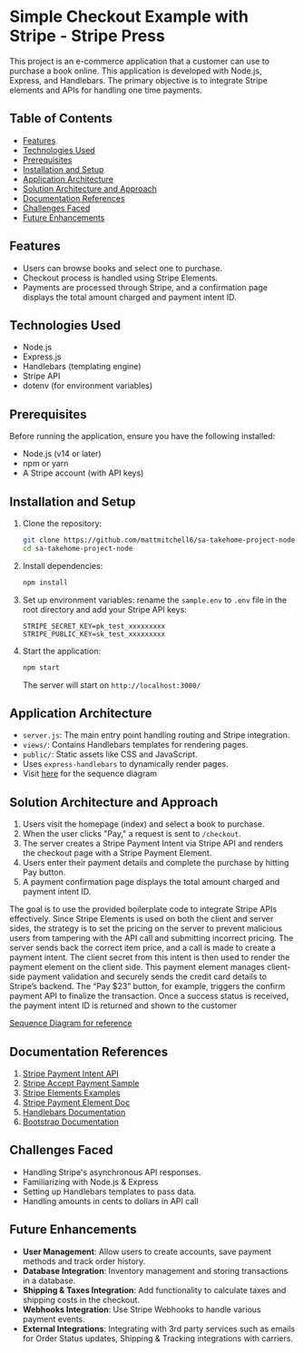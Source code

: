 # Simple Checkout Example with Stripe - Stripe Press
This project is an e-commerce application that a customer can use to purchase a book online. This application is developed with Node.js, Express, and Handlebars. The primary objective is to integrate Stripe elements and APIs for handling one time payments.

## Table of Contents
- [Features](#features)
- [Technologies Used](#technologies-used)
- [Prerequisites](#prerequisites)
- [Installation and Setup](#installation-and-setup)
- [Application Architecture](#application-architecture)
- [Solution Architecture and Approach](#solution-architecture-and-approach)
- [Documentation References](#documentation-references)
- [Challenges Faced](#challenges-faced)
- [Future Enhancements](#future-enhancements)

## Features

- Users can browse books and select one to purchase.
- Checkout process is handled using Stripe Elements.
- Payments are processed through Stripe, and a confirmation page displays the total amount charged and payment intent ID.

## Technologies Used

- Node.js
- Express.js
- Handlebars (templating engine)
- Stripe API
- dotenv (for environment variables)

## Prerequisites

Before running the application, ensure you have the following installed:

- Node.js (v14 or later)
- npm or yarn
- A Stripe account (with API keys)

## Installation and Setup

1. Clone the repository:
   ```sh
   git clone https://github.com/mattmitchell6/sa-takehome-project-node.git
   cd sa-takehome-project-node
   ```
2. Install dependencies:
   ```sh
   npm install
   ```
3. Set up environment variables: rename the `sample.env` to `.env` file in the root directory and add your Stripe API keys:
   ```env
   STRIPE_SECRET_KEY=pk_test_xxxxxxxxx
   STRIPE_PUBLIC_KEY=sk_test_xxxxxxxxx
   ```
4. Start the application:
   ```sh
   npm start
   ```
   The server will start on `http://localhost:3000/`

## Application Architecture

- `server.js`: The main entry point handling routing and Stripe integration.
- `views/`: Contains Handlebars templates for rendering pages.
- `public/`: Static assets like CSS and JavaScript.
- Uses `express-handlebars` to dynamically render pages.
- Visit [here](https://lucid.app/lucidchart/b5c53e81-6c3c-4c46-8647-9fa2af261010/edit?viewport_loc=-1096%2C-559%2C2097%2C1138%2C0_0&invitationId=inv_af01c1da-832c-4d23-ab9a-459bfb841886) for the sequence diagram

## Solution Architecture and Approach

1. Users visit the homepage (index) and select a book to purchase.
2. When the user clicks "Pay," a request is sent to `/checkout`.
3. The server creates a Stripe Payment Intent via Stripe API and renders the checkout page with a Stripe Payment Element.
4. Users enter their payment details and complete the purchase by hitting Pay button. 
5. A payment confirmation page displays the total amount charged and payment intent ID.

The goal is to use the provided boilerplate code to integrate Stripe APIs effectively. Since Stripe Elements is used on both the client and server sides, the strategy is to set the pricing on the server to prevent malicious users from tampering with the API call and submitting incorrect pricing. The server sends back the correct item price, and a call is made to create a payment intent. The client secret from this intent is then used to render the payment element on the client side. This payment element manages client-side payment validation and securely sends the credit card details to Stripe’s backend. The “Pay $23” button, for example, triggers the confirm payment API to finalize the transaction. Once a success status is received, the payment intent ID is returned and shown to the customer

[Sequence Diagram for reference](https://lucid.app/lucidchart/b5c53e81-6c3c-4c46-8647-9fa2af261010/edit?viewport_loc=-1096%2C-559%2C2097%2C1138%2C0_0&invitationId=inv_af01c1da-832c-4d23-ab9a-459bfb841886)


## Documentation References

1. [Stripe Payment Intent API](https://docs.stripe.com/api/payment_intents)
2. [Stripe Accept Payment Sample](https://github.com/stripe-samples/accept-a-payment)
3. [Stripe Elements Examples](https://github.com/stripe/elements-examples)
4. [Stripe Payment Element Doc](https://docs.stripe.com/payments/payment-element)
5. [Handlebars Documentation](https://handlebarsjs.com/)
6. [Bootstrap Documentation](https://getbootstrap.com/docs)


## Challenges Faced

- Handling Stripe's asynchronous API responses.
- Familiarizing with Node.js & Express
- Setting up Handlebars templates to pass data.
- Handling amounts in cents to dollars in API call

## Future Enhancements

- **User Management**: Allow users to create accounts, save payment methods and track order history.
- **Database Integration**: Inventory management and storing transactions in a database.
- **Shipping & Taxes Integration**: Add functionality to calculate taxes and shipping costs in the checkout.
- **Webhooks Integration**: Use Stripe Webhooks to handle various payment events.
- **External Integrations**: Integrating with 3rd party services such as emails for Order Status updates, Shipping & Tracking integrations with carriers.
